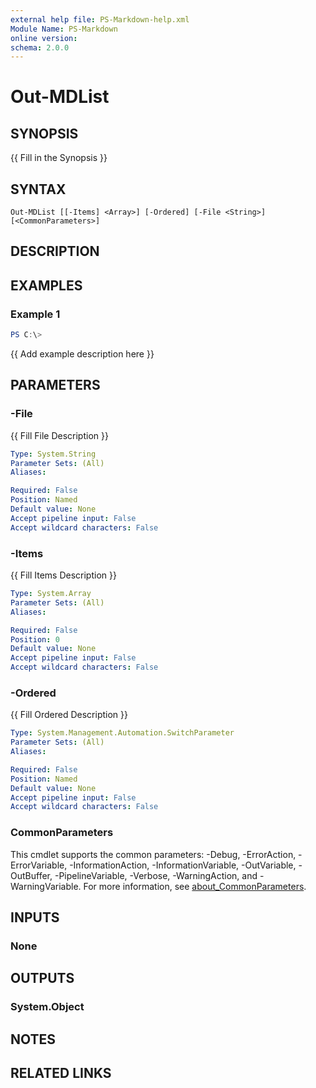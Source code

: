 ```yaml
---
external help file: PS-Markdown-help.xml
Module Name: PS-Markdown
online version:
schema: 2.0.0
---
```


# Out-MDList

## SYNOPSIS
{{ Fill in the Synopsis }}

## SYNTAX

```
Out-MDList [[-Items] <Array>] [-Ordered] [-File <String>] [<CommonParameters>]
```

## DESCRIPTION


## EXAMPLES

### Example 1
```powershell
PS C:\> 
```

{{ Add example description here }}

## PARAMETERS

### -File
{{ Fill File Description }}

```yaml
Type: System.String
Parameter Sets: (All)
Aliases:

Required: False
Position: Named
Default value: None
Accept pipeline input: False
Accept wildcard characters: False
```

### -Items
{{ Fill Items Description }}

```yaml
Type: System.Array
Parameter Sets: (All)
Aliases:

Required: False
Position: 0
Default value: None
Accept pipeline input: False
Accept wildcard characters: False
```

### -Ordered
{{ Fill Ordered Description }}

```yaml
Type: System.Management.Automation.SwitchParameter
Parameter Sets: (All)
Aliases:

Required: False
Position: Named
Default value: None
Accept pipeline input: False
Accept wildcard characters: False
```

### CommonParameters
This cmdlet supports the common parameters: -Debug, -ErrorAction, -ErrorVariable, -InformationAction, -InformationVariable, -OutVariable, -OutBuffer, -PipelineVariable, -Verbose, -WarningAction, and -WarningVariable. For more information, see [about_CommonParameters](http://go.microsoft.com/fwlink/?LinkID=113216).

## INPUTS

### None

## OUTPUTS

### System.Object
## NOTES

## RELATED LINKS
